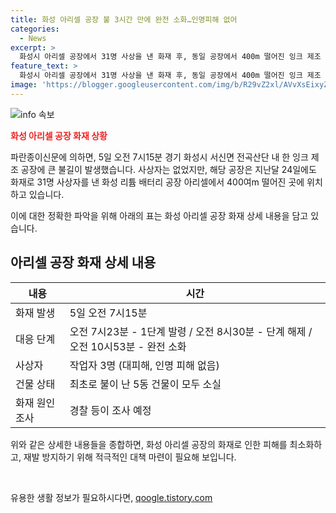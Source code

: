 ```yaml
---
title: 화성 아리셀 공장 불 3시간 만에 완전 소화…인명피해 없어
categories:
  - News
excerpt: >
  화성시 아리셀 공장에서 31명 사상을 낸 화재 후, 동일 공장에서 400m 떨어진 잉크 제조 공장에서 새로운 불이 발생했다. 경기소방의 신속한 대응 덕에 불은 3시간40분 만에 꺼졌으며 작업자들은 모두 대피하여 무사했다. 이번 화재로 건물 5동이 모두 불에 탔으며, 경찰과 당국은 화재 원인을 조사 중이다. 사상자는 발생하지 않았지만, 공장에는 위험물이 많았던 점이 우려된다.
feature_text: >
  화성시 아리셀 공장에서 31명 사상을 낸 화재 후, 동일 공장에서 400m 떨어진 잉크 제조 공장에서 새로운 불이 발생했다. 경기소방의 신속한 대응 덕에 불은 3시간40분 만에 꺼졌으며 작업자들은 모두 대피하여 무사했다. 이번 화재로 건물 5동이 모두 불에 탔으며, 경찰과 당국은 화재 원인을 조사 중이다. 사상자는 발생하지 않았지만, 공장에는 위험물이 많았던 점이 우려된다.
image: 'https://blogger.googleusercontent.com/img/b/R29vZ2xl/AVvXsEixyZcFfHzMRdzZMjFBmAUKJYCLCGyLL1o632UiGVXcaFdKo_bkvkuCioo0uUKlGfBVcT3P84aROyZIXSBEx3Aw5nCQ3pTgDom1WDC4m8eifvWiAmWEEVb4x6G_l8C0QH225ldMjyaFvpxGEBGNO37VmDTDMHGhJPq73UglMfDca1-0aw/s1600/blogspot.png'
---
```


<p><img src="https://blogger.googleusercontent.com/img/b/R29vZ2xl/AVvXsEixyZcFfHzMRdzZMjFBmAUKJYCLCGyLL1o632UiGVXcaFdKo_bkvkuCioo0uUKlGfBVcT3P84aROyZIXSBEx3Aw5nCQ3pTgDom1WDC4m8eifvWiAmWEEVb4x6G_l8C0QH225ldMjyaFvpxGEBGNO37VmDTDMHGhJPq73UglMfDca1-0aw/s1600/blogspot.png" alt="info 속보" /></p>

<p><b><span style="color: #ee2323;">화성 아리셀 공장 화재 상황</span></b></p>

<p>파란종이신문에 의하면, 5일 오전 7시15분 경기 화성시 서신면 전곡산단 내 한 잉크 제조 공장에 큰 불길이 발생했습니다. 사상자는 없었지만, 해당 공장은 지난달 24일에도 화재로 31명 사상자를 낸 화성 리튬 배터리 공장 아리셀에서 400여m 떨어진 곳에 위치하고 있습니다.</p>

<p>이에 대한 정확한 파악을 위해 아래의 표는 화성 아리셀 공장 화재 상세 내용을 담고 있습니다.</p>

<h2 data-ke-size="size26">아리셀 공장 화재 상세 내용</h2>

<table>
    <thead>
        <tr>
            <th>내용</th>
            <th>시간</th>
        </tr>
    </thead>
    <tbody>
        <tr>
            <td>화재 발생</td>
            <td>5일 오전 7시15분</td>
        </tr>
        <tr>
            <td>대응 단계</td>
            <td>오전 7시23분 - 1단계 발령 / 오전 8시30분 - 단계 해제 / 오전 10시53분 - 완전 소화</td>
        </tr>
        <tr>
            <td>사상자</td>
            <td>작업자 3명 (대피해, 인명 피해 없음)</td>
        </tr>
        <tr>
            <td>건물 상태</td>
            <td>최초로 불이 난 5동 건물이 모두 소실</td>
        </tr>
        <tr>
            <td>화재 원인 조사</td>
            <td>경찰 등이 조사 예정</td>
        </tr>
    </tbody>
</table>

<p>위와 같은 상세한 내용들을 종합하면, 화성 아리셀 공장의 화재로 인한 피해를 최소화하고, 재발 방지하기 위해 적극적인 대책 마련이 필요해 보입니다.</p>

<p data-ke-size="size16">&nbsp;</p>
유용한 생활 정보가 필요하시다면, <a href="https://qoogle.tistory.com" rel="dofollow">qoogle.tistory.com</a>


